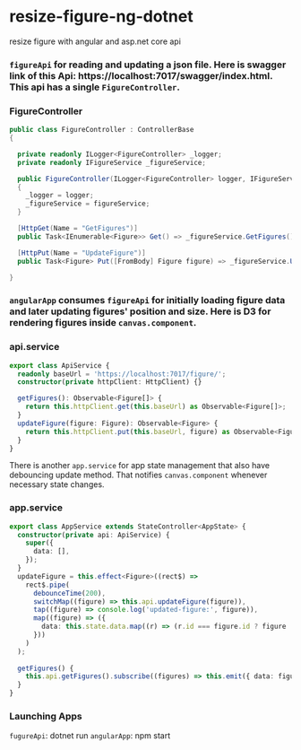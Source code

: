 # resize-figure-ng-dotnet
resize figure with angular and asp.net core api

### `figureApi` for reading and updating a json file. Here is swagger link of this Api: https://localhost:7017/swagger/index.html. This api has a single `FigureController`.

### FigureController
```cs
public class FigureController : ControllerBase
{

  private readonly ILogger<FigureController> _logger;
  private readonly IFigureService _figureService;

  public FigureController(ILogger<FigureController> logger, IFigureService figureService)
  {
    _logger = logger;
    _figureService = figureService;
  }

  [HttpGet(Name = "GetFigures")]
  public Task<IEnumerable<Figure>> Get() => _figureService.GetFigures();

  [HttpPut(Name = "UpdateFigure")]
  public Task<Figure> Put([FromBody] Figure figure) => _figureService.UpdateFigure(figure);

}

```
### `angularApp` consumes `figureApi` for initially loading figure data and later updating figures' position and size. Here is D3 for rendering figures inside `canvas.component`.

### api.service
```ts
export class ApiService {
  readonly baseUrl = 'https://localhost:7017/figure/';
  constructor(private httpClient: HttpClient) {}

  getFigures(): Observable<Figure[]> {
    return this.httpClient.get(this.baseUrl) as Observable<Figure[]>;
  }
  updateFigure(figure: Figure): Observable<Figure> {
    return this.httpClient.put(this.baseUrl, figure) as Observable<Figure>;
  }
}
```
There is another `app.service` for app state management that also have debouncing update method. That notifies `canvas.component` whenever necessary state changes.

### app.service
```ts
export class AppService extends StateController<AppState> {
  constructor(private api: ApiService) {
    super({
      data: [],
    });
  }
  updateFigure = this.effect<Figure>((rect$) =>
    rect$.pipe(
      debounceTime(200),
      switchMap((figure) => this.api.updateFigure(figure)),
      tap((figure) => console.log('updated-figure:', figure)),
      map((figure) => ({
        data: this.state.data.map((r) => (r.id === figure.id ? figure : r)),
      }))
    )
  );
  
  getFigures() {
    this.api.getFigures().subscribe((figures) => this.emit({ data: figures }));
  }
}
```
### Launching Apps

`fugureApi`: dotnet run
`angularApp`: npm start
